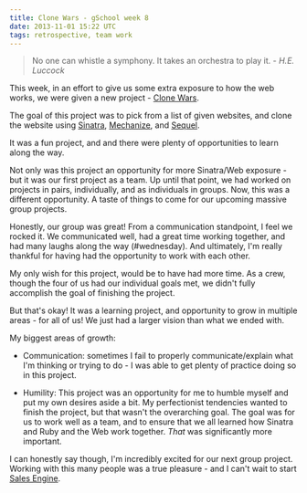 ```yaml
---
title: Clone Wars - gSchool week 8
date: 2013-11-01 15:22 UTC
tags: retrospective, team work
---
```


> No one can whistle a symphony. It takes an orchestra to play it. - *H.E.
Luccock*

This week, in an effort to give us some extra exposure to how the web works, we
were given a new project - [Clone
Wars](http://tutorials.jumpstartlab.com/projects/clone_wars.html).

The goal of this project was to pick from a list of given websites, and clone
the website using [Sinatra](http://www.sinatrarb.com),
[Mechanize](https://github.com/sparklemotion/mechanize), and
[Sequel](https://github.com/jeremyevans/sequel).

It was a fun project, and and there were plenty of opportunities to learn along
the way.

Not only was this project an opportunity for more Sinatra/Web exposure - but it
was our first project as a team. Up until that point, we had worked on projects
in pairs, individually, and as individuals in groups. Now, this was a different
opportunity. A taste of things to come for our upcoming massive group projects.

Honestly, our group was great! From a communication standpoint, I feel we rocked
it. We communicated well, had a great time working together, and had many laughs
along the way (#wednesday). And ultimately, I'm really thankful for having had
the opportunity to work with each other.

My only wish for this project, would be to have had more time. As a crew, though
the four of us had our individual goals met, we didn't fully accomplish the goal of
finishing the project.

But that's okay! It was a learning project, and opportunity to grow in multiple
areas - for all of us! We just had a larger vision than what we ended with.

My biggest areas of growth:

- Communication: sometimes I fail to properly communicate/explain what I'm
  thinking or trying to do - I was able to get plenty of practice doing so in
  this project.

- Humility: This project was an opportunity for me to humble myself and put my
  own desires aside a bit. My perfectionist tendencies wanted to finish the
  project, but that wasn't the overarching goal. The goal was for us to work
  well as a team, and to ensure that we all learned how Sinatra and Ruby and the
  Web work together. *That* was significantly more important.

I can honestly say though, I'm incredibly excited for our next group project.
Working with this many people was a true pleasure - and I can't wait to start
[Sales Engine](http://tutorials.jumpstartlab.com/projects/sales_engine.html).



